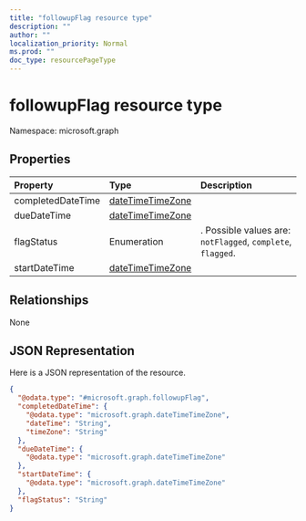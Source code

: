 ```yaml
---
title: "followupFlag resource type"
description: ""
author: ""
localization_priority: Normal
ms.prod: ""
doc_type: resourcePageType
---
```


# followupFlag resource type


Namespace: microsoft.graph



## Properties
|Property|Type|Description|
|:---|:---|:---|
|completedDateTime|[dateTimeTimeZone](../resources/datetimetimezone.md)||
|dueDateTime|[dateTimeTimeZone](../resources/datetimetimezone.md)||
|flagStatus|Enumeration|. Possible values are: `notFlagged`, `complete`, `flagged`.|
|startDateTime|[dateTimeTimeZone](../resources/datetimetimezone.md)||

## Relationships
None

## JSON Representation
Here is a JSON representation of the resource.
<!-- {
  "blockType": "resource",
  "@odata.type": "microsoft.graph.followupFlag"
}
-->
``` json
{
  "@odata.type": "#microsoft.graph.followupFlag",
  "completedDateTime": {
    "@odata.type": "microsoft.graph.dateTimeTimeZone",
    "dateTime": "String",
    "timeZone": "String"
  },
  "dueDateTime": {
    "@odata.type": "microsoft.graph.dateTimeTimeZone"
  },
  "startDateTime": {
    "@odata.type": "microsoft.graph.dateTimeTimeZone"
  },
  "flagStatus": "String"
}
```

